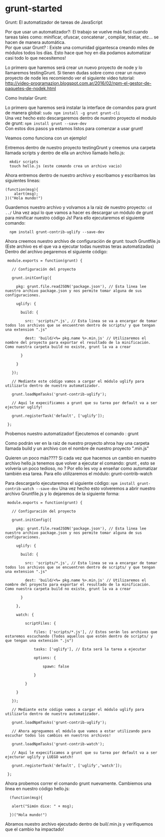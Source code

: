 # grunt-started
Grunt: El automatizador de tareas de JavaScript<br />

Por que usar un automatizador?: El trabajo se vuelve más facil cuando tareas tales como: minificar, ofuscar, concatenar , compilar, testiar, etc... se hacen de manera automática. <br />
Por que usar Grunt? : Existe una comunidad gigantesca creando miles de módulos todos los días. Esto hace que hoy en día podamos automatizar casi todo lo que necesitemos!


Lo primero que haremos será crear un nuevo proyecto de node y lo llamaremos testingGrunt. Si tienen dudas sobre como crear un nuevo proyecto de node les recomiendo ver el siguiente video tutorial: http://video-programazion.blogspot.com.ar/2016/02/npm-el-gestor-de-paquetes-de-nodek.html

Como Instalar Grunt: 

 Lo primero que haremos será instalar la interface de comandos para grunt de manera global: ```sudo npm install -g grunt grunt-cli```<br />
 Una vez hecho esto descargaremos dentro de nuestro proyecto el modulo de grunt: ```npm install grunt --save-dev```<br />
 Con estos dos pasos ya estamos listos para comenzar a usar grunt!<br />


Veamos como funciona con un ejemplo!

 Entremos dentro de nuestro proyecto testingGrunt y creemos una carpeta llamada scripts y dentro de ella un archivo llamado hello.js:
```
  mkdir scripts
  touch hello.js (este comando crea un archivo vacio)
  ```

 Ahora entremos dentro de nuestro archivo y escribamos y escribamos las siguientes lineas:
```
(function(msg){
    alert(msg);
})("Hola mundo!")
```

 Guardemos nuestro archivo y volvamos a la raiz de nuestro proyecto: ```cd ../```
 Una vez aquí lo que vamos a hacer es descargar un módulo de grunt para minificar nuestro código Js! Para ello ejecutaremos el siguiente comando:
```
  npm install grunt-contrib-uglify --save-dev
```
 Ahora creemos nuestro archivo de configuración de grunt: touch Gruntfile.js (Este archivo es el que va a ejecutar todas nuestras teras automatizadas)
 Dentro del archivo pegaremos el siguiente código:


```
 module.exports = function(grunt) {

   // Configuración del proyecto

   grunt.initConfig({

     pkg: grunt.file.readJSON('package.json'), // Esta linea lee nuestro archivo package.json y nos permite tomar alguna de sus configuraciones.

     uglify: {

       build: {

         src: 'scripts/*.js', // Esta linea se va a encargar de tomar todos los archivos que se encuentren dentro de scripts/ y que tengan una extension ".js"

         dest: 'build/<%= pkg.name %>.min.js' // Utilizaremos el nombre del proyecto para exportar el resultado de la minificación. Como nuestra carpeta build no existe, grunt la va a crear

       }

     }

   });

   // Mediante este código vamos a cargar el módulo uglify para utilizarlo dentro de nuestro automatizador.

   grunt.loadNpmTasks('grunt-contrib-uglify');

   // Aquí le expecificamos a grunt que su tarea por default va a ser ejecturar uglify!

   grunt.registerTask('default', ['uglify']);

 };
```



 Probemos nuestro automatizador!
 Ejecutemos el comando : grunt


 Como podrán ver en la raiz de nuestro proyecto ahroa hay una carpeta llamada build y un archivo con el nombre de nuestro proyecto ".min.js"

Quieren un poco más????
 Si cada vez que hacemos un cambio en nuestro archivo hello.js tenemos que volver a ejecutar el comando: grunt , esto se volvería un poco tedioso, no ?
 Por ello les voy a enseñar como automatizar también esa tarea. Para ello utilizaremos el módulo: grunt-contrib-watch

 Para descargarlo ejecutaremos el siguiente código: ```npm install grunt-contrib-watch --save-dev```
 Una vez hecho esto volveremos a abrir nuestro archivo Gruntfile.js y lo dejaremos de la siguiente forma:


```
 module.exports = function(grunt) {

   // Configuración del proyecto

   grunt.initConfig({

     pkg: grunt.file.readJSON('package.json'), // Esta linea lee nuestro archivo package.json y nos permite tomar alguna de sus configuraciones.

     uglify: {

       build: {

         src: 'scripts/*.js', // Esta linea se va a encargar de tomar todos los archivos que se encuentren dentro de scripts/ y que tengan una extension ".js"

         dest: 'build/<%= pkg.name %>.min.js' // Utilizaremos el nombre del proyecto para exportar el resultado de la minificación. Como nuestra carpeta build no existe, grunt la va a crear

       }

     },

     watch: {

         scriptFiles: {

             files: ['scripts/*.js'], // Estos serán los archivos que estaremos escuchando (Todos aquellos que estén dentro de scripts/ y que tengan una extensión ".js")

             tasks: ['uglify'], // Esta será la tarea a ejecutar

             options: {

                 spawn: false

             }

         }

     }

   });

   // Mediante este código vamos a cargar el módulo uglify para utilizarlo dentro de nuestro automatizador.

   grunt.loadNpmTasks('grunt-contrib-uglify');

   // Ahora agreguemos el módulo que vamos a estar utilizando para escuchar todos los cambios en nuestros archivos!

   grunt.loadNpmTasks('grunt-contrib-watch');

   // Aquí le expecificamos a grunt que su tarea por default va a ser ejecturar uglify y LUEGO watch!

   grunt.registerTask('default', ['uglify','watch']);

 };
```



 Ahora probemos correr el comando grunt nuevamente.
 Cambiemos una linea en nuestro código hello.js:

```
  (function(msg){

   alert("Simón dice: " + msg);

  })("Hola mundo!")
```


 Abramos nuestro archivo ejecutado dentro de buil/<nombre del proyecto>.min.js y verifiquemos que el cambio ha impactado!
